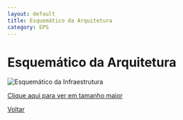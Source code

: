 ```yaml
---
layout: default
title: Esquemático da Arquitetura
category: EPS
---
```


# Esquemático da Arquitetura

![Esquemático da Infraestrutura](https://i.imgur.com/uziqBYC.png)

[Clique aqui para ver em tamanho maior](https://i.imgur.com/uziqBYC.png)

[Voltar](./../)
